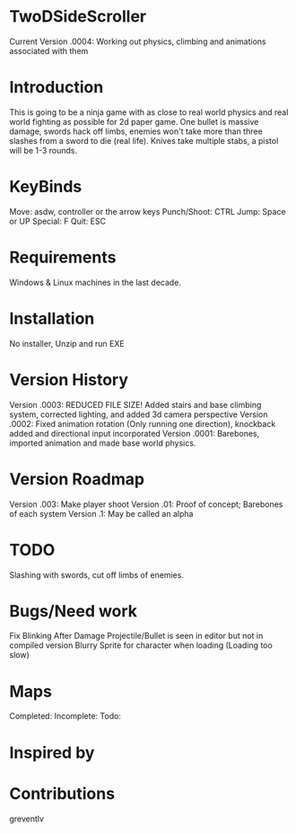 # TwoDSideScroller
Current Version .0004: Working out physics, climbing and animations associated with them

# Introduction
This is going to be a ninja game with as close to real world physics and real world fighting as possible for 2d paper game.
One bullet is massive damage, swords hack off limbs, enemies won't take more than three slashes from a sword to die (real life).
Knives take multiple stabs, a pistol will be 1-3 rounds.

# KeyBinds
Move:        asdw, controller or the arrow keys
Punch/Shoot: CTRL
Jump:        Space or UP
Special:     F
Quit:        ESC

# Requirements
Windows & Linux machines in the last decade.

# Installation
No installer, Unzip and run EXE

# Version History
Version .0003: REDUCED FILE SIZE! Added stairs and base climbing system, corrected lighting, and added 3d camera perspective
Version .0002: Fixed animation rotation (Only running one direction), knockback added and directional input incorporated
Version .0001: Barebones, imported animation and made base world physics.

# Version Roadmap
Version .003: Make player shoot
Version .01: Proof of concept; Barebones of each system
Version .1: May be called an alpha

# TODO
Slashing with swords, cut off limbs of enemies.

# Bugs/Need work
Fix Blinking After Damage
Projectile/Bullet is seen in editor but not in compiled version
Blurry Sprite for character when loading (Loading too slow)

# Maps
Completed:
Incomplete:
Todo:

# Inspired by


# Contributions
greventlv
